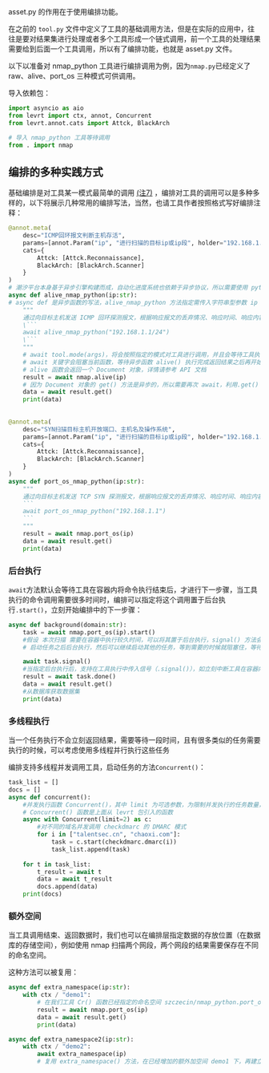 

asset.py 的作用在于使用编排功能。

在之前的 `tool.py` 文件中定义了工具的基础调用方法，但是在实际的应用中，往往是要对结果集进行处理或者多个工具形成一个链式调用，前一个工具的处理结果需要给到后面一个工具调用，所以有了编排功能，也就是 asset.py 文件。



以下以准备对 nmap_python 工具进行编排调用为例，因为`nmap.py`已经定义了 raw、alive、port_os 三种模式可供调用。

导入依赖包：

```python
import asyncio as aio
from levrt import ctx, annot, Concurrent
from levrt.annot.cats import Attck, BlackArch

# 导入 nmap_python 工具等待调用
from . import nmap
```

## 编排的多种实践方式

基础编排是对工具某一模式最简单的调用 [(注7)](#编排是什么？写编排有什么意义？) ，编排对工具的调用可以是多种多样的，以下将展示几种常用的编排写法，当然，也请工具作者按照格式写好编排注释：

```python
@annot.meta(
    desc="ICMP回环报文判断主机存活",
    params=[annot.Param("ip", "进行扫描的目标ip或ip段", holder="192.168.1.1/24")],
    cats={
        Attck: [Attck.Reconnaissance],
        BlackArch: [BlackArch.Scanner]
    }
)
# 潮汐平台本身基于异步引擎构建而成，自动化进度系统也依赖于异步协议，所以需要使用 python 的异步编程
async def alive_nmap_python(ip:str):
# async def 是异步函数的写法，alive_nmap_python 方法指定需传入字符串型参数 ip 供 alive 模式使用
    """
    通过向目标主机发送 ICMP 回环探测报文，根据响应报文的丢弃情况、响应时间、响应内容、banner信息和特定服务关键字匹配，判断主机是否存活。
	\```
    await alive_nmap_python("192.168.1.1/24")
    \```
    """
    # await tool.mode(args)，将会按照指定的模式对工具进行调用，并且会等待工具执行结束，把得到的结果会先保留到MongoDB，result 将得到 mongodb 的一份数据集，即 levrt.Document 对象
    # await 关键字会阻塞当前函数，等待异步函数 alive() 执行完成返回结果之后再开始执行，详情参考 python 异步编程
    # alive 函数会返回一个 Document 对象，详情请参考 API 文档
    result = await nmap.alive(ip)
    # 因为 Document 对象的 get() 方法是异步的，所以需要再次 await，利用.get() 方法，可以从 result 数据集中读取数据
    data = await result.get()
    print(data)
    
    
@annot.meta(
    desc="SYN扫描目标主机开放端口、主机名及操作系统",
    params=[annot.Param("ip", "进行扫描的目标ip或ip段", holder="192.168.1.1/24")],
    cats={
        Attck: [Attck.Reconnaissance],
        BlackArch: [BlackArch.Scanner]
    }
)
async def port_os_nmap_python(ip:str):
    """
    通过向目标主机发送 TCP SYN 探测报文，根据响应报文的丢弃情况、响应时间、响应内容、banner信息和特定服务关键字匹配，识别目标主机开放的端口、主机名及其相关服务与操作系统信息。
    ```
    await port_os_nmap_python("192.168.1.1")
    ```
    """
    result = await nmap.port_os(ip)
    data = await result.get()
    print(data)
```



### 后台执行

`await`方法默认会等待工具在容器内将命令执行结束后，才进行下一步骤，当工具执行的命令调用需要很多时间时，编排可以指定将这个调用置于后台执行`.start()`，立刻开始编排中的下一步骤：

```python
async def background(domain:str):
    task = await nmap.port_os(ip).start()
    #假设 本次扫描 需要在容器中执行较久时间，可以将其置于后台执行，signal() 方法会将代码阻塞，等待任务执行成功之后才会返回
    # 启动任务之后后台执行，然后可以继续启动其他的任务，等到需要的时候就阻塞住，等待 task 返回执行结果

    await task.signal()
    #当指定后台执行后，支持在工具执行中传入信号（.signal()），如立刻中断工具在容器内的执行等
    result = await task.done()
    data = await result.get()
    #从数据库获取数据集
    print(data)
```



### 多线程执行

当一个任务执行不会立刻返回结果，需要等待一段时间，且有很多类似的任务需要执行的时候，可以考虑使用多线程并行执行这些任务

编排支持多线程并发调用工具，启动任务的方法`Concurrent()`：

```python
task_list = []
docs = []
async def concurrent():
    #并发执行函数 Concurrent()，其中 limit 为可选参数，为限制并发执行的任务数量，默认不限制
    # Concurrent() 函数是上面从 levrt 包引入的函数
    async with Concurrent(limit=2) as c:
        #对不同的域名并发调用 checkdmarc 的 DMARC 模式
        for i in ["talentsec.cn", "chaoxi.com"]:
            task = c.start(checkdmarc.dmarc(i))
            task_list.append(task)
    
    for t in task_list:
        t_result = await t
        data = await t_result
        docs.append(data)
    print(docs)
```



### 额外空间

当工具调用结束、返回数据时，我们也可以在编排层指定数据的存放位置（在数据库的存储空间），例如使用 nmap 扫描两个网段，两个网段的结果需要保存在不同的命名空间。

这种方法可以被复用：

```python
async def extra_namespace(ip:str):
    with ctx / "demo1":
        # 在我们工具 Cr() 函数已经指定的命名空间 szczecin/nmap_python.port_os 下，再建立一级 demo1 的空间
        result = await nmap.port_os(ip)
        data = await result.get()
        print(data)

async def extra_namespace2(ip:str):
    with ctx / "demo2":
        await extra_namespace(ip)
        # 复用 extra_namespace() 方法，在已经增加的额外加空间 demo1 下，再建立一级 demo2 的空间
```

